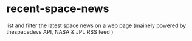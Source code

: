 # recent-space-news
list and filter the latest space news on a web page (mainely powered by thespacedevs API, NASA &amp; JPL RSS feed )
